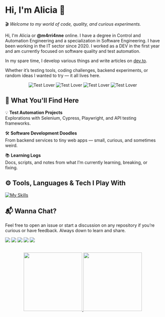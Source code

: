 
# Hi, I'm Alicia 👻

🎬 *Welcome to my world of code, quality, and curious experiments.*

Hi, I'm Alicia or **@m4rri4nne** online. I have a degree in Control and Automation Engineering and a specialization in Software Engineering. I have been working in the IT sector since 2020. I worked as a DEV in the first year and am currently focused on software quality and test automation.

In my spare time, I develop various things and write articles on [dev.to](https://dev.to/m4rri4nne).

Whether it’s testing tools, coding challenges, backend experiments, or random ideas I wanted to try — it all lives here.

<div align="center">
  <img src="https://img.shields.io/badge/Test%20Lover-%F0%9F%A4%96-green" alt="Test Lover" />
  <img src="https://img.shields.io/badge/Bug%20Squasher-%F0%9F%90%9E-red" alt="Test Lover" />
  <img src="https://img.shields.io/badge/Learning--In--Progress-%F0%9F%93%9A-yellow" alt="Test Lover" />
  <img src="https://img.shields.io/badge/Automation-%E2%9C%85-blue" alt="Test Lover" />
</div>

## 🧰 What You'll Find Here

💡 **Test Automation Projects**  
Explorations with Selenium, Cypress, Playwright, and API testing frameworks.

🛠️ **Software Development Doodles**  
From backend services to tiny web apps — small, curious, and sometimes weird.

📚 **Learning Logs**  
Docs, scripts, and notes from what I’m currently learning, breaking, or fixing.



## ⚙️ Tools, Languages & Tech I Play With
[![My Skills](https://skillicons.dev/icons?i=cypress,postman,selenium,nodejs,java,typescript,cs,python,javascript,dart,git,github,figma,vscode,docker,mysql,postgres,elasticsearch,powershell,npm,kafka,rabbitmq,playwright)](https://skillicons.dev)

## 📬 Wanna Chat?

Feel free to open an issue or start a discussion on any repository if you’re curious or have feedback. Always down to learn and share.

[![](https://img.shields.io/badge/-e93c71?style=for-the-badge&logo=bento&logoColor=white)](https://bento.me/qaalicia)
[![](https://img.shields.io/badge/-0A0A0A?style=for-the-badge&logo=x&logoColor=white)](https://x.com/m4rri4nne)
[![](https://img.shields.io/badge/BlueSky-1DA1F2?style=for-the-badge&logo=bluesky&logoColor=white)](https://bsky.app/profile/m4rri4nne.bsky.social)
[![](https://img.shields.io/badge/LinkedIn-0077B5?style=for-the-badge&logo=linkedin&logoColor=white)](https://www.linkedin.com/in/alicia-gonçalves-paula/)
[![](https://img.shields.io/badge/dev.to-0A0A0A?style=for-the-badge&logo=dev.to&logoColor=white)](https://dev.to/m4rri4nne)


## 
<div align="center">
  <a href="https://github.com/m4rri4nne">
    <img height="190em" src="https://github-readme-stats.vercel.app/api?username=m4rri4nne&theme=nightowl&show_icons=true&hide_border=true&count_private=true"/>
    <img height="190em" src="https://github-readme-stats.vercel.app/api/top-langs/?username=m4rri4nne&theme=nightowl&show_icons=true&hide_border=true&layout=compact"/> 
</div>









